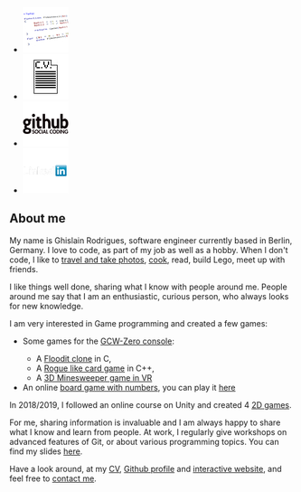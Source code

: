 <ul class="links">
	<li>
		<a class="block button" href="tips.html" title="Different code articles">
			<img src="images/code.png" alt="Different code articles" />
		</a>
	</li>
	<li>
		<a class="block button" href="https://ghislain-rodrigues.fr/CV-Ghislain-Rodrigues.pdf" target="_blank" title="Download CV">
			<img src="images/CV.png" alt="Download CV" />
		</a>
	</li>
	<li>
		<a class="block button" href="https://github.com/padawin" target="_blank" title="Github">
			<img src="images/github.png" alt="Github" />
		</a>
	</li>
	<li>
		<a class="block button" href="https://uk.linkedin.com/pub/ghislain-rodrigues/45/68a/322" target="_blank" title="Linkedin">
			<img src="images/linkedin.png" alt="Linkedin" />
		</a>
	</li>
</ul>

## About me

<p>
My name is Ghislain Rodrigues, software engineer currently based in Berlin, Germany.
I love to code, as part of my job as well as a hobby. When I don't code, I like
to <a target="_blank" href="https://travels.ghislain-rodrigues.fr">travel and take photos</a>,
<a target="_blank" href="https://recipes.ghislain-rodrigues.fr">cook</a>,
read, build Lego, meet up with friends.
</p>

<p>
I like things well done, sharing what I know with people around me. People
around me say that I am an enthusiastic, curious person, who always looks for
new knowledge.
</p>

<p>
I am very interested in Game programming and created a few games:
<ul>
    <li>Some games for the <a target="_blank" href="http://www.gcw-zero.com/">GCW-Zero console</a>:</li>
    <ul>
    <li>A <a target="_blank" href="https://github.com/padawin/floodit-clone">Floodit clone</a> in C,</li>
        <li>A <a target="_blank" href="https://github.com/padawin/RogueCard">Rogue like card game</a> in C++,</li>
        <li>A <a target="_blank" href="https://github.com/padawin/MineSweeper-VR">3D Minesweeper game in VR</a></li>
    </ul>
    <li>An online <a target="_blank" href="https://github.com/padawin/three2fifteen">board game with numbers</a>, you can play it <a target="_blank" href="https://three2fifteen.ghislain-rodrigues.fr/">here</a></li>
</ul>
</p>

<p>
In 2018/2019, I followed an online course on Unity and created 4 <a href="./unity.html">2D games</a>.
</p>

<p>
For me, sharing information is invaluable and I am always happy to share what
I know and learn from people. At work, I regularly give workshops on advanced
features of Git, or about various programming topics. You can find my slides
<a target="_blank" href="http://slides.com/ghislainrodrigues-1">here</a>.
</p>

<p>
Have a look around, at my
<a href="https://ghislain-rodrigues.fr/CV-Ghislain-Rodrigues.pdf" target="_blank">CV</a>,
<a href="https://github.com/padawin" target="_blank">Github profile</a>
and
<a href="https://ghislain-rodrigues.fr/interactive" target="_blank">interactive
website</a>, and feel free to <a href="./contact-me.html">contact me</a>.
<p>
